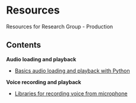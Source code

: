 # Resources
Resources for Research Group - Production

## Contents
**Audio loading and playback**
 * [Basics audio loading and playback with Python](Basics-audio-loading-and-playback-with-Python.ipynb)
 
**Voice recording and playback**
 * [Libraries for recording voice from microphone](Libraries-for-recording-voice-from-microphone-input.ipynb)
